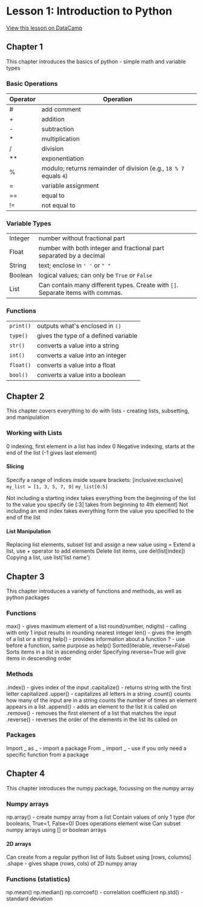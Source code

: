 # Lesson 1: Introduction to Python

[View this lesson on DataCamp](https://learn.datacamp.com/courses/intro-to-python-for-data-science )

## Chapter 1
This chapter introduces the basics of python - simple math and variable types
### Basic Operations
| Operator |  Operation                                                   |
|----------|--------------------------------------------------------------|
| \#      |  add comment                                                 |
| \+      |  addition                                                    |
| \-      |  subtraction                                                 |
| \*      |  multiplication                                              |
| \/      |  division                                                    |
| **       |  exponentiation                                              |
| %        |  modulo; returns remainder of division (e.g., `18 % 7` equals `4`) |
| =        |  variable assignment                                         |
| ==       |  equal to                                                    |
| !=       |  not equal to                                                |


### Variable Types
|                                          |                                                                      |
|------------------------------------------|----------------------------------------------------------------------|
| Integer                                  |  number without fractional part                                      |
| Float                                    |  number with both integer and fractional part separated by a decimal |
| String  | text; enclose in `' '` or `" "`    |
| Boolean                                  |  logical values; can only be `True` or `False`                       |
|List | Can contain many different types. Create with `[]`. Separate items with commas. |


### Functions
|           |                                       |
|-----------|---------------------------------------|
| `print()` |   outputs what's enclosed in `()`     |
| `type()`  |  gives the type of a defined variable |
| `str()`   |  converts a value into a string       |
| `int()`   |  converts a value into an integer     |
| `float()` |  converts a value into a float        |
| `bool()`  |  converts a value into a boolean      |

## Chapter 2
This chapter covers everything to do with lists - creating lists, subsetting, and manipulation

### Working with Lists
0 indexing, first element in a list has index 0
Negative indexing, starts at the end of the list (-1 gives last element)
#### Slicing
Specify a range of indices inside square brackets: [inclusive:exclusive]
`my_list = [1, 3, 5, 7, 9]`
`my_list[0:5]`

Not including a starting index takes everything from the beginning of the list to the value you specify (ie [:3] takes from beginning to 4th element)
Not including an end index takes everything form the value you specified to the end of the list
#### List Manipulation
Replacing list elements, subset list and assign a new value using =
Extend a list, use + operator to add elements
Delete list items, use del(list[index])
Copying a list, use list('list name')

## Chapter 3
 This chapter introduces a variety of functions and methods, as well as python packages
### Functions
max() - gives maximum element of a list
round(number, ndigits) - calling with only 1 input results in rounding nearest integer
len() - gives the length of a list or a string
help() - provides information about a function
? - use before a function, same purpose as help()
Sorted(iterable, reverse=False)
Sorts items in a list in ascending order
Specifying reverse=True will give items in descending order

### Methods
.index() - gives index of the input
.capitalize() - returns string with the first letter capitalized
.upper() - capitalizes all letters in a string
.count()
counts how many of the input are in a string
counts the number of times an element appears in a list
.append() - adds an element to the list it is called on
.remove() - removes the first element of a list that matches the input
.reverse() - reverses the order of the elements in the list its called on

### Packages
Import _ as _ - import a package
From _ import _ - use if you only need a specific function from a package

## Chapter 4
This chapter introduces the numpy package, focussing on the numpy array
### Numpy arrays
np.array() - create numpy array from a list
Contain values of only 1 type (for booleans, True=1, False=0)
Does operations element wise
Can subset numpy arrays using [] or boolean arrays
#### 2D arrays
Can create from a regular python list of lists
Subset using [rows, columns]
.shape - gives shape (rows, cols) of 2D numpy array
### Functions (statistics)
np.mean()
np.median()
np.corrcoef() - correlation coefficient
np.std() - standard deviation
